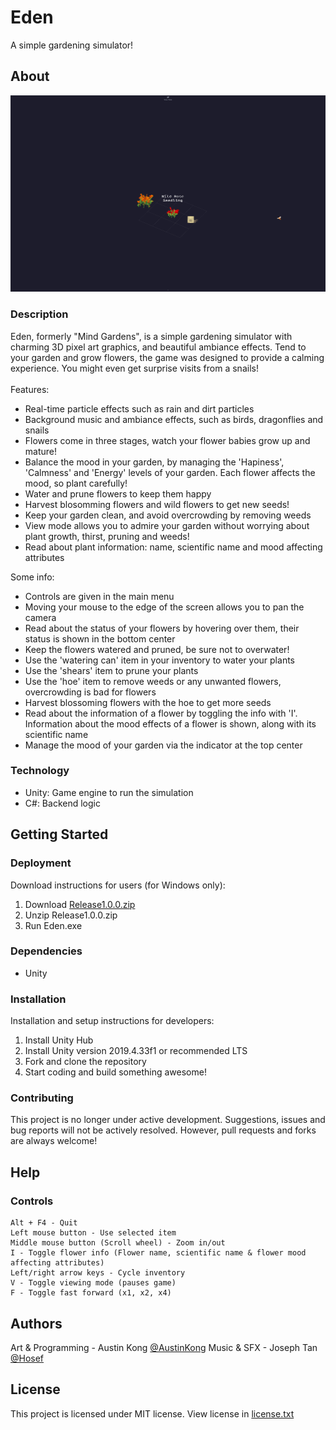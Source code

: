 # Eden
A simple gardening simulator!
## About
![Image](Image.png)
### Description
Eden, formerly "Mind Gardens", is a simple gardening simulator with charming 3D pixel art graphics, and beautiful ambiance effects. Tend to your garden and grow flowers, the game was designed to provide a calming experience. You might even get surprise visits from a snails!
<br><br>
Features:

* Real-time particle effects such as rain and dirt particles
* Background music and ambiance effects, such as birds, dragonflies and snails
* Flowers come in three stages, watch your flower babies grow up and mature!
* Balance the mood in your garden, by managing the 'Hapiness', 'Calmness' and 'Energy' levels of your garden. Each flower affects the mood, so plant carefully!
* Water and prune flowers to keep them happy
* Harvest blosomming flowers and wild flowers to get new seeds!
* Keep your garden clean, and avoid overcrowding by removing weeds
* View mode allows you to admire your garden without worrying about plant growth, thirst, pruning and weeds!
* Read about plant information: name, scientific name and mood affecting attributes

Some info:
* Controls are given in the main menu
* Moving your mouse to the edge of the screen allows you to pan the camera
* Read about the status of your flowers by hovering over them, their status is shown in the bottom center
* Keep the flowers watered and pruned, be sure not to overwater!
* Use the 'watering can' item in your inventory to water your plants
* Use the 'shears' item to prune your plants
* Use the 'hoe' item to remove weeds or any unwanted flowers, overcrowding is bad for flowers
* Harvest blossoming flowers with the hoe to get more seeds
* Read about the information of a flower by toggling the info with 'I'. Information about the mood effects of a flower is shown, along with its scientific name
* Manage the mood of your garden via the indicator at the top center

### Technology
* Unity: Game engine to run the simulation
* C#: Backend logic
## Getting Started
### Deployment
Download instructions for users (for Windows only):
1. Download [Release1.0.0.zip](https://github.com/AustinKong/Helios/releases/tag/1.0.0)
2. Unzip Release1.0.0.zip
3. Run Eden.exe
### Dependencies
* Unity
### Installation
Installation and setup instructions for developers:
1. Install Unity Hub
2. Install Unity version 2019.4.33f1 or recommended LTS
3. Fork and clone the repository
4. Start coding and build something awesome!
### Contributing
This project is no longer under active development. Suggestions, issues and bug reports will not be actively resolved. However, pull requests and forks are always welcome!
## Help
### Controls
	Alt + F4 - Quit
	Left mouse button - Use selected item
	Middle mouse button (Scroll wheel) - Zoom in/out
	I - Toggle flower info (Flower name, scientific name & flower mood affecting attributes)
	Left/right arrow keys - Cycle inventory
	V - Toggle viewing mode (pauses game)
	F - Toggle fast forward (x1, x2, x4)
	
## Authors
Art & Programming - Austin Kong [@AustinKong](https://github.com/AustinKong)
Music & SFX - Joseph Tan [@Hosef](https://github.com/Hosef99)
## License
This project is licensed under MIT license. View license in [license.txt](license.txt)
